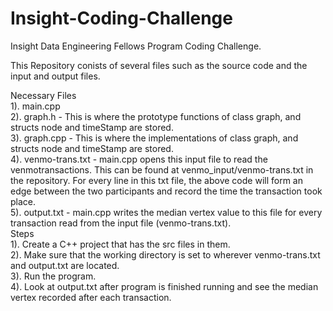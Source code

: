 # Insight-Coding-Challenge
Insight Data Engineering Fellows Program Coding Challenge. 
  
This Repository conists of several files such as the source code and the input and output files.   
  
Necessary Files   
  1). main.cpp  
  2). graph.h  - This is where the prototype functions of class graph, and structs node and timeStamp are stored.  
  3). graph.cpp - This is where the implementations of class graph, and structs node and timeStamp are stored.  
  4). venmo-trans.txt - main.cpp opens this input file to read the venmotransactions. This can be found at venmo_input/venmo-trans.txt in the repository. For every line in this txt file, the above code will form an edge between the two participants and record the time the transaction took place.   
  5). output.txt - main.cpp writes the median vertex value to this file for every transaction read from the input file (venmo-trans.txt).   
Steps    
  1). Create a C++ project that has the src files in them.   
  2). Make sure that the working directory is set to wherever venmo-trans.txt and output.txt are located.   
  3). Run the program.   
  4). Look at output.txt after program is finished running and see the median vertex recorded after each transaction.   
